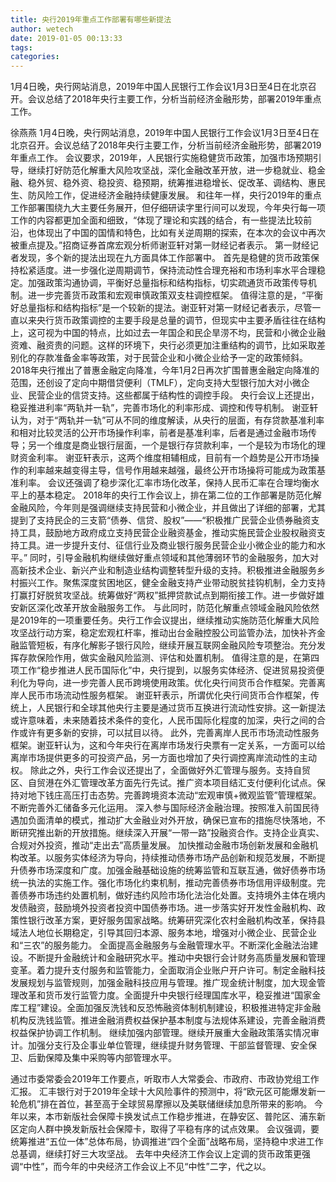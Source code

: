 ```yaml
---
title: 央行2019年重点工作部署有哪些新提法
author: wetech
date: 2019-01-05 00:13:33
tags: 
categories: 
---
```

1月4日晚，央行网站消息，2019年中国人民银行工作会议1月3日至4日在北京召开。会议总结了2018年央行主要工作，分析当前经济金融形势，部署2019年重点工作。
<!-- more -->
徐燕燕
1月4日晚，央行网站消息，2019年中国人民银行工作会议1月3日至4日在北京召开。会议总结了2018年央行主要工作，分析当前经济金融形势，部署2019年重点工作。
会议要求，2019年，人民银行实施稳健货币政策，加强市场预期引导，继续打好防范化解重大风险攻坚战，深化金融改革开放，进一步稳就业、稳金融、稳外贸、稳外资、稳投资、稳预期，统筹推进稳增长、促改革、调结构、惠民生、防风险工作，促进经济金融持续健康发展。
和往年一样，央行2019年的重点工作部署围绕九大主要任务展开，但仔细研读字里行间可以发现，今年央行每一项工作的内容都更加全面和细致，“体现了理论和实践的结合，有一些提法比较前沿，也体现出了中国的国情和特色，比如有关逆周期的探索，在本次的会议中再次被重点提及。”招商证券首席宏观分析师谢亚轩对第一财经记者表示。
第一财经记者发现，多个新的提法出现在九方面具体工作部署中。
首先是稳健的货币政策保持松紧适度。进一步强化逆周期调节，保持流动性合理充裕和市场利率水平合理稳定。加强政策沟通协调，平衡好总量指标和结构指标，切实疏通货币政策传导机制。进一步完善货币政策和宏观审慎政策双支柱调控框架。
值得注意的是，“平衡好总量指标和结构指标”是一个较新的提法。谢亚轩对第一财经记者表示，尽管一直以来央行货币政策调控的主要手段是总量的调节，但现实中主要矛盾往往在结构上，这可视为中国的特点，比如过去一年国企和民企旱涝不均，民营和小微企业融资难、融资贵的问题。这样的环境下，央行必须更加注重结构的调节，比如采取差别化的存款准备金率等政策，对于民营企业和小微企业给予一定的政策倾斜。
2018年央行推出了普惠金融定向降准，今年1月2日再次扩围普惠金融定向降准的范围，还创设了定向中期借贷便利（TMLF），定向支持大型银行加大对小微企业、民营企业的信贷支持。这些都属于结构性的调控手段。
央行会议上还提出，稳妥推进利率“两轨并一轨”，完善市场化的利率形成、调控和传导机制。
谢亚轩认为，对于“两轨并一轨”可从不同的维度解读，从央行的层面，有存贷款基准利率和相对比较灵活的公开市场操作利率，前者是基准利率，后者是通过金融市场传导；另一个维度是商业银行层面，一个是银行存贷款利率，一个是较为市场化的理财资金利率。
谢亚轩表示，这两个维度相辅相成，目前有一个趋势是公开市场操作的利率越来越变得主导，信号作用越来越强，最终公开市场操将可能成为政策基准利率。
会议还强调了稳步深化汇率市场化改革，保持人民币汇率在合理均衡水平上的基本稳定。
2018年的央行工作会议上，排在第二位的工作部署是防范化解金融风险，今年则是强调继续支持民营和小微企业，并且做出了详细的部署，尤其提到了支持民企的三支箭“债券、信贷、股权”——“积极推广民营企业债券融资支持工具，鼓励地方政府成立支持民营企业融资基金，推动实施民营企业股权融资支持工具。进一步提升支付、征信行业及商业银行服务民营企业小微企业的能力和水平。”
同时，引导金融机构继续做好重点领域和其他薄弱环节的金融服务，加大对高新技术企业、新兴产业和制造业结构调整转型升级的支持。积极推进金融服务乡村振兴工作。聚焦深度贫困地区，健全金融支持产业带动脱贫挂钩机制，全力支持打赢打好脱贫攻坚战。统筹做好“两权”抵押贷款试点到期衔接工作。进一步做好雄安新区深化改革开放金融服务工作。
与此同时，防范化解重点领域金融风险依然是2019年的一项重要任务。央行工作会议提出，继续推动实施防范化解重大风险攻坚战行动方案，稳定宏观杠杆率，推动出台金融控股公司监管办法，加快补齐金融监管短板，有序化解影子银行风险，继续开展互联网金融风险专项整治。充分发挥存款保险作用，做实金融风险监测、评估和处置机制。
值得注意的是，在第四项工作“稳步推进人民币国际化”中，央行提到，以服务实体经济、促进贸易投资便利化为导向，进一步完善人民币跨境使用政策。优化央行间货币合作框架。完善离岸人民币市场流动性服务框架。
谢亚轩表示，所谓优化央行间货币合作框架，传统上，人民银行和全球其他央行主要是通过货币互换进行流动性安排。这一新提法或许意味着，未来随着技术条件的变化，人民币国际化程度的加深，央行之间的合作或许有更多新的安排，可以拭目以待。
此外，完善离岸人民币市场流动性服务框架。谢亚轩认为，这和今年央行在离岸市场发行央票有一定关系，一方面可以给离岸市场提供更多的可投资产品，另一方面也增加了央行调控离岸流动性的主动权。
除此之外，央行工作会议还提出了，全面做好外汇管理与服务。支持自贸区、自贸港在外汇管理改革方面先行先试。推广资本项目结汇支付便利化试点。保持对地下钱庄高压打击态势。完善跨境资本流动“宏观审慎+微观监管”管理框架。不断完善外汇储备多元化运用。
深入参与国际经济金融治理。按照准入前国民待遇加负面清单的模式，推动扩大金融业对外开放，确保已宣布的措施尽快落地，不断研究推出新的开放措施。继续深入开展“一带一路”投融资合作。支持企业真实、合规对外投资，推动“走出去”高质量发展。
加快推动金融市场创新发展和金融机构改革。以服务实体经济为导向，持续推动债券市场产品创新和规范发展，不断提升债券市场深度和广度。加强金融基础设施的统筹监管和互联互通，做好债券市场统一执法的实施工作。强化市场化约束机制，推动完善债券市场信用评级制度。完善债券市场违约处置机制，做好违约风险市场化法治化处置。支持境外主体在境内发债融资，鼓励境外投资者投资中国债券市场。进一步落实好开发性金融机构、政策性银行改革方案，更好服务国家战略。统筹研究深化农村金融机构改革，保持县域法人地位长期稳定，引导其回归本源、服务本地，增强对小微企业、民营企业和“三农”的服务能力。
全面提高金融服务与金融管理水平。不断深化金融法治建设。不断提升金融统计和金融研究水平。推动中央银行会计财务高质量发展和管理变革。着力提升支付服务和监管能力，全面取消企业账户开户许可。制定金融科技发展规划与监管规则，加强金融科技应用与管理。推广现金统计制度，加大现金管理改革和货币发行监管力度。全面提升中央银行经理国库水平，稳妥推进“国家金库工程”建设。全面加强反洗钱和反恐怖融资体制机制建设，积极推进特定非金融机构反洗钱监管。推进金融消费权益保护基本制度与法规体系建设，完善金融消费权益保护协调工作机制。
继续加强内部管理。继续开展重大金融政策落实情况审计。加强分支行及企事业单位管理，继续提升财务管理、干部监督管理、安全保卫、后勤保障及集中采购等内部管理水平。
 
 
通过市委常委会2019年工作要点，听取市人大常委会、市政府、市政协党组工作汇报。
汇丰银行对于2019年全球十大风险事件的预测中，将“欧元区可能爆发新一轮危机”排在首位，甚至高于全球贸易摩擦以及美联储继续加息所带来的影响。
今年以来，本市新版社会保障卡换发试点工作稳步推进，在静安区、普陀区、浦东新区定向人群中换发新版社会保障卡，取得了平稳有序的试点效果。
会议强调，要统筹推进“五位一体”总体布局，协调推进“四个全面”战略布局，坚持稳中求进工作总基调，继续打好三大攻坚战。
去年中央经济工作会议上定调的货币政策更强调“中性”，而今年的中央经济工作会议上不见“中性”二字，代之以。
